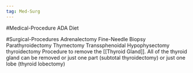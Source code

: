 ```yaml
---
tag: Med-Surg
---
```

#Medical-Procedure 
	ADA Diet

#Surgical-Procedures 
	Adrenalectomy
	Fine-Needle Biopsy
	Parathyroidectomy
	Thymectomy
	Transsphenoidal Hypophysectomy
	thyroidectomy
		Procedure to remove the [[Thyroid Gland]]. All of the thyroid gland can be removed or just one part (subtotal thyroidectomy) or just one lobe (thyroid lobectomy)
	